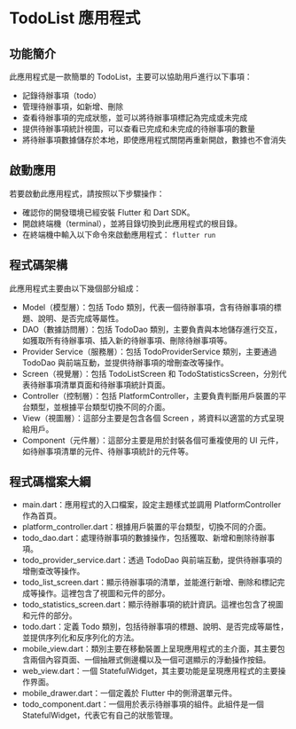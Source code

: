 # TodoList 應用程式
## 功能簡介
此應用程式是一款簡單的 TodoList，主要可以協助用戶進行以下事項：
* 記錄待辦事項（todo）
* 管理待辦事項，如新增、刪除
* 查看待辦事項的完成狀態，並可以將待辦事項標記為完成或未完成
* 提供待辦事項統計視圖，可以查看已完成和未完成的待辦事項的數量
* 將待辦事項數據儲存於本地，即使應用程式關閉再重新開啟，數據也不會消失

## 啟動應用
若要啟動此應用程式，請按照以下步驟操作：

* 確認你的開發環境已經安裝 Flutter 和 Dart SDK。
* 開啟終端機（terminal），並將目錄切換到此應用程式的根目錄。
* 在終端機中輸入以下命令來啟動應用程式：
`flutter run`

## 程式碼架構
此應用程式主要由以下幾個部分組成：

* Model（模型層）：包括 Todo 類別，代表一個待辦事項，含有待辦事項的標題、說明、是否完成等屬性。
* DAO（數據訪問層）：包括 TodoDao 類別，主要負責與本地儲存進行交互，如獲取所有待辦事項、插入新的待辦事項、刪除待辦事項等。
* Provider Service（服務層）：包括 TodoProviderService 類別，主要通過 TodoDao 與前端互動，並提供待辦事項的增刪查改等操作。
* Screen（視覺層）：包括 TodoListScreen 和 TodoStatisticsScreen，分別代表待辦事項清單頁面和待辦事項統計頁面。
* Controller（控制層）：包括 PlatformController，主要負責判斷用戶裝置的平台類型，並根據平台類型切換不同的介面。
* View（視圖層）：這部分主要是包含各個 Screen ，將資料以適當的方式呈現給用戶。
* Component（元件層）：這部分主要是用於封裝各個可重複使用的 UI 元件，如待辦事項清單的元件、待辦事項統計的元件等。

## 程式碼檔案大綱
* main.dart：應用程式的入口檔案，設定主題樣式並調用 PlatformController 作為首頁。
* platform_controller.dart：根據用戶裝置的平台類型，切換不同的介面。
* todo_dao.dart：處理待辦事項的數據操作，包括獲取、新增和刪除待辦事項。
* todo_provider_service.dart：透過 TodoDao 與前端互動，提供待辦事項的增刪查改等操作。
* todo_list_screen.dart：顯示待辦事項的清單，並能進行新增、刪除和標記完成等操作。這裡包含了視圖和元件的部分。
* todo_statistics_screen.dart：顯示待辦事項的統計資訊。這裡也包含了視圖和元件的部分。
* todo.dart：定義 Todo 類別，包括待辦事項的標題、說明、是否完成等屬性，並提供序列化和反序列化的方法。
* mobile_view.dart：類別主要在移動裝置上呈現應用程式的主介面，其主要包含兩個內容頁面、一個抽屜式側邊欄以及一個可選顯示的浮動操作按鈕。
* web_view.dart：一個 StatefulWidget，其主要功能是呈現應用程式的主要操作界面。
* mobile_drawer.dart：一個定義於 Flutter 中的側滑選單元件。
* todo_component.dart：一個用於表示待辦事項的組件。此組件是一個 StatefulWidget，代表它有自己的狀態管理。
